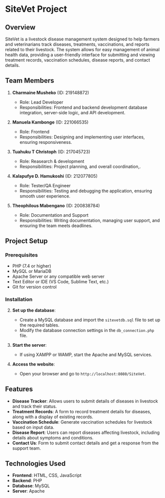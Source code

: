 
# SiteVet Project

## Overview

SiteVet is a livestock disease management system designed to help farmers and veterinarians track diseases, treatments, vaccinations, and reports related to their livestock. The system allows for easy management of animal health data, providing a user-friendly interface for submitting and viewing treatment records, vaccination schedules, disease reports, and contact details.

## Team Members

1. **Charmaine Musheko** (ID: 219148872)
   - Role: Lead Developer
   - Responsibilities: Frontend and backend development database integration, server-side logic, and API development.


2. **Manuela Kambonge** (ID: 221066535)
   - Role: Frontend
   - Responsibilities: Designing and implementing user interfaces, ensuring responsiveness.


3. **Tuahuku T Christoph** (ID: 217045723)
   - Role: Reasearch & development
   - Responsibilities: Project planning, and overall coordination,.


4. **Kalapufye D. Hamukoshi** (ID: 212077805)
   - Role: Tester/QA Engineer
   - Responsibilities: Testing and debugging the application, ensuring smooth user experience.
  

5. **Theophilous Mabengano** (ID: 200838784)
   - Role: Documentation and Support
   - Responsibilities: Writing documentation, managing user support, and ensuring the team meets deadlines.
 
## Project Setup

### Prerequisites

- PHP (7.4 or higher)
- MySQL or MariaDB
- Apache Server or any compatible web server
- Text Editor or IDE (VS Code, Sublime Text, etc.)
- Git for version control

### Installation


2. **Set up the database**:
   - Create a MySQL database and import the `sitevetdb.sql` file to set up the required tables.
   - Modify the database connection settings in the `db_connection.php` file.

3. **Start the server**:
   - If using XAMPP or WAMP, start the Apache and MySQL services.

4. **Access the website**:
   - Open your browser and go to `http://localhost:8080/SiteVet`.

## Features

- **Disease Tracker**: Allows users to submit details of diseases in livestock and track their status.
- **Treatment Records**: A form to record treatment details for diseases, along with a display of existing records.
- **Vaccination Schedule**: Generate vaccination schedules for livestock based on input data.
- **Disease Report**: Users can report diseases affecting livestock, including details about symptoms and conditions.
- **Contact Us**: Form to submit contact details and get a response from the support team.

## Technologies Used

- **Frontend**: HTML, CSS, JavaScript
- **Backend**: PHP
- **Database**: MySQL
- **Server**: Apache




